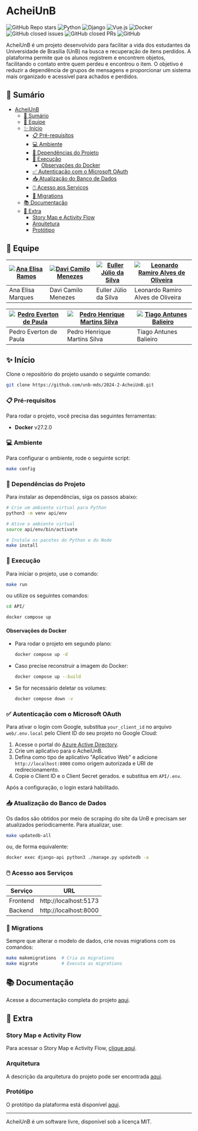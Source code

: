 # AcheiUnB

![GitHub Repo stars](https://img.shields.io/github/stars/unb-mds/2024-2-AcheiUnB?style=social)
![Python](https://img.shields.io/badge/Python-3.12.9-blue)
![Django](https://img.shields.io/badge/Django-5.1.4-green)
![Vue.js](https://img.shields.io/badge/Vue.js-3.5.12-brightgreen)
![Docker](https://img.shields.io/badge/Docker-27.2-blue)
![GitHub closed issues](https://img.shields.io/github/issues-closed/unb-mds/2024-2-AcheiUnB)
![GitHub closed PRs](https://img.shields.io/github/issues-pr-closed/unb-mds/2024-2-AcheiUnB)
![GitHub](https://img.shields.io/github/license/unb-mds/2024-2-AcheiUnB)

AcheiUnB é um projeto desenvolvido para facilitar a vida dos estudantes da Universidade de Brasília (UnB) na busca e recuperação de itens perdidos. A plataforma permite que os alunos registrem e encontrem objetos, facilitando o contato entre quem perdeu e encontrou o item. O objetivo é reduzir a dependência de grupos de mensagens e proporcionar um sistema mais organizado e acessível para achados e perdidos.


## 📝 Sumário

- [AcheiUnB](#acheiunb)
  - [📝 Sumário](#-sumário)
  - [👥 Equipe](#-equipe)
  - [✨ Início](#-início)
    - [📋 Pré-requisitos](#-pré-requisitos)
    - [💻 Ambiente](#-ambiente)
    - [📁 Dependências do Projeto](#-dependências-do-projeto)
    - [💾 Execução](#-execução)
      - [Observações do Docker](#observações-do-docker)
    - [✅ Autenticação com o Microsoft OAuth](#-autenticação-com-o-microsoft-oauth)
    - [📥 Atualização do Banco de Dados](#-atualização-do-banco-de-dados)
    - [🖱️ Acesso aos Serviços](#️-acesso-aos-serviços)
    - [📍 Migrations](#-migrations)
  - [📚 Documentação](#-documentação)
  - [📎 Extra](#-extra)
    - [Story Map e Activity Flow](#story-map-e-activity-flow)
    - [Arquitetura](#arquitetura)
    - [Protótipo](#protótipo)

## 👥 Equipe

| [![Ana Elisa Ramos](https://avatars.githubusercontent.com/u/78448515?v=4)](https://github.com/anaelisaramos) | [![Davi Camilo Menezes](https://avatars.githubusercontent.com/u/144080784?v=4)](https://github.com/DaviCamilo23) | [![Euller Júlio da Silva](https://avatars.githubusercontent.com/u/125329742?v=4)](https://github.com/potatoyz908) | [![Leonardo Ramiro Alves de Oliveira](https://avatars.githubusercontent.com/u/144712954?v=4)](https://github.com/leoramiroo) |
|-------------------------------------------------------------|-----------------------------------------------------------|-----------------------------------------------------------|-----------------------------------------------------------|
| Ana Elisa Marques | Davi Camilo Menezes | Euller Júlio da Silva | Leonardo Ramiro Alves de Oliveira |

| [![Pedro Everton de Paula](https://avatars.githubusercontent.com/u/117595816?v=4)](https://github.com/pedroeverton217) | [![Pedro Henrique Martins Silva](https://avatars.githubusercontent.com/u/142694744?v=4)](https://github.com/314dro) | [![Tiago Antunes Balieiro](https://avatars.githubusercontent.com/u/143669941?v=4)](https://github.com/TiagoBalieiro) | 
|-------------------------------------------------------------|-----------------------------------------------------------|-----------------------------------------------------------|
| Pedro Everton de Paula | Pedro Henrique Martins Silva | Tiago Antunes Balieiro |


## ✨ Início

Clone o repositório do projeto usando o seguinte comando:

```bash
git clone https://github.com/unb-mds/2024-2-AcheiUnB.git
```

### 📋 Pré-requisitos

Para rodar o projeto, você precisa das seguintes ferramentas:

- **Docker** v27.2.0

### 💻 Ambiente

Para configurar o ambiente, rode o seguinte script:

```bash
make config 
```

### 📁 Dependências do Projeto

Para instalar as dependências, siga os passos abaixo:

```bash
# Crie um ambiente virtual para Python
python3 -m venv api/env

# Ative o ambiente virtual
source api/env/bin/activate

# Instale os pacotes do Python e do Node
make install
```

### 💾 Execução

Para iniciar o projeto, use o comando:

```bash
make run
```

ou utilize os seguintes comandos:

```bash
cd API/
```

```bash
docker compose up
```

#### Observações do Docker

- Para rodar o projeto em segundo plano:

  ```bash
  docker compose up -d
  ```

- Caso precise reconstruir a imagem do Docker:

  ```bash
  docker compose up --build
  ```

- Se for necessário deletar os volumes:

  ```bash
  docker compose down -v
  ```

### ✅ Autenticação com o Microsoft OAuth

Para ativar o login com Google, substitua `your_client_id` no arquivo `web/.env.local` pelo Client ID do seu projeto no Google Cloud:

1. Acesse o portal do [Azure Active Directory](https://portal.azure.com/).
2. Crie um aplicativo para o AcheiUnB.
3. Defina como tipo de aplicativo "Aplicativo Web" e adicione `http://localhost:8000` como origem autorizada e URI de redirecionamento.
4. Copie o Client ID e o Client Secret gerados. e substitua em `API/.env`.

Após a configuração, o login estará habilitado.

### 📥 Atualização do Banco de Dados

Os dados são obtidos por meio de scraping do site da UnB e precisam ser atualizados periodicamente. Para atualizar, use:

```bash
make updatedb-all
```

ou, de forma equivalente:

```bash
docker exec django-api python3 ./manage.py updatedb -a
```

### 🖱️ Acesso aos Serviços

| Serviço    | URL                     |
|------------|--------------------------|
| Frontend   | http://localhost:5173    |
| Backend    | http://localhost:8000    |

### 📍 Migrations

Sempre que alterar o modelo de dados, crie novas migrations com os comandos:

```bash
make makemigrations  # Cria as migrations
make migrate         # Executa as migrations
```

## 📚 Documentação

Acesse a documentação completa do projeto [aqui](https://unb-mds.github.io/2024-2-AcheiUnB/).

## 📎 Extra

### Story Map e Activity Flow

Para acessar o Story Map e Activity Flow, [clique aqui](https://miro.com/app/board/uXjVLKTcaY4=/?share_link_id=775702257830).

### Arquitetura

A descrição da arquitetura do projeto pode ser encontrada [aqui](https://www.figma.com/board/ai5E0akKD2yDr9FfnW9k4l/Prot%C3%B3tipo-de-Arquitetura?node-id=0-1&t=19ErTsypFap1Nvl9-1).

### Protótipo

O protótipo da plataforma está disponível [aqui](https://www.figma.com/proto/balBSne5eGu1mDpKqEW7ey/Prot%C3%B3tipo-AcheiUnb?node-id=510-209&node-type=canvas&t=otBLAgrQGhcfPYhL-1&scaling=scale-down&content-scaling=fixed&page-id=510%3A207&starting-point-node-id=510%3A1728).

---

AcheiUnB é um software livre, disponível sob a licença MIT.
